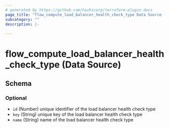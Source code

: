```yaml
---
# generated by https://github.com/hashicorp/terraform-plugin-docs
page_title: "flow_compute_load_balancer_health_check_type Data Source - terraform-provider-flow"
subcategory: ""
description: |-
  
---
```


# flow_compute_load_balancer_health_check_type (Data Source)





<!-- schema generated by tfplugindocs -->
## Schema

### Optional

- `id` (Number) unique identifier of the load balancer health check type
- `key` (String) unique key of the load balancer health check type
- `name` (String) name of the load balancer health check type


